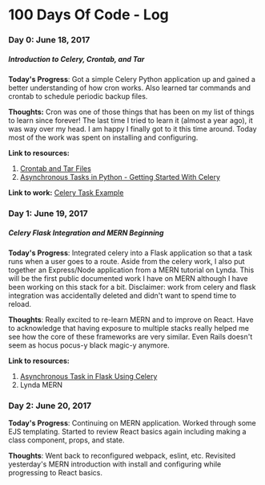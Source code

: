 # 100 Days Of Code - Log

### Day 0: June 18, 2017
##### Introduction to Celery, Crontab, and Tar

**Today's Progress**: Got a simple Celery Python application up and gained a better understanding of how cron works. Also learned tar commands and crontab to schedule periodic backup files.

**Thoughts:** Cron was one of those things that has been on my list of things to learn since forever! The last time I tried to learn it (almost a year ago), it was way over my head. I am happy I finally got to it this time around. Today most of the work was spent on installing and configuring.

**Link to resources:**
1. [Crontab and Tar Files](https://www.youtube.com/watch?v=hGqjM9Wz-pU)
2. [Asynchronous Tasks in Python - Getting Started With Celery](https://www.youtube.com/watch?v=fg-JfZBetpM)

**Link to work:** [Celery Task Example](https://github.com/lingsitu1290/100-days-of-code/tree/master/Day-0-Intro-to-Celery)

### Day 1: June 19, 2017
##### Celery Flask Integration and MERN Beginning

**Today's Progress**: Integrated celery into a Flask application so that a task runs when a user goes to a route. Aside from the celery work, I also put together an Express/Node application from a MERN tutorial on Lynda. This will be the first public documented work I have on MERN although I have been working on this stack for a bit. Disclaimer: work from celery and flask integration was accidentally deleted and didn't want to spend time to reload.

**Thoughts**: Really excited to re-learn MERN and to improve on React. Have to acknowledge that having exposure to multiple stacks really helped me see how the core of these frameworks are very similar. Even Rails doesn't seem as hocus pocus-y black magic-y anymore.

**Link to resources:**
1. [Asynchronous Task in Flask Using Celery](https://www.youtube.com/watch?v=iwxzilyxTbQ)
2. Lynda MERN

<!-- To be added -->
<!-- **Link(s) to work**: [Express App] -->

### Day 2: June 20, 2017

**Today's Progress**: Continuing on MERN application. Worked through some EJS templating. Started to review React basics again including making a class component, props, and state.

**Thoughts**: Went back to reconfigured webpack, eslint, etc. Revisited yesterday's MERN introduction with install and configuring while progressing to React basics. 
